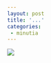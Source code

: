 ```yaml
---
layout: post
title: '...'
categories:
 - minutia
---
```


<a href="http://overtherhine.com/unsung.html"><img src="images/unsung2.jpg" border="0"></a>

